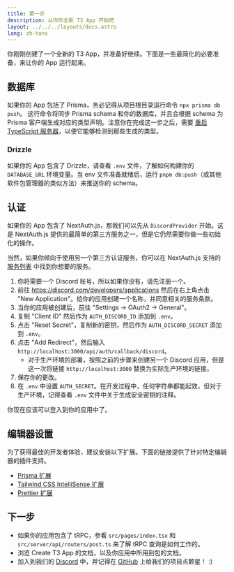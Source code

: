 ```yaml
---
title: 第一步
description: 从你的全新 T3 App 开始吧
layout: ../../../layouts/docs.astro
lang: zh-hans
---
```


你刚刚创建了一个全新的 T3 App，并准备好继续。下面是一些最简化的必要准备，来让你的 App 运行起来。

## 数据库

如果你的 App 包括了 Prisma，务必记得从项目根目录运行命令 `npx prisma db push`。 这行命令将同步 Prisma schema 和你的数据库，并且会根据 schema 为 Prisma 客户端生成对应的类型声明。注意你在完成这一步之后，需要 [重启 TypeScript 服务器](https://tinytip.co/tips/vscode-restart-ts/)，以便它能够检测到那些生成的类型。

### Drizzle

如果你的 App 包含了 Drizzle，请查看 `.env` 文件，了解如何构建你的 `DATABASE_URL` 环境变量。当 env 文件准备就绪后，运行 `pnpm db:push`（或其他软件包管理器的类似方法）来推送你的 schema。

## 认证

如果你的 App 包含了 NextAuth.js，那我们可以先从 `DiscordProvider` 开始。这是 NextAuth.js 提供的最简单的第三方服务之一，但是它仍然需要你做一些初始化的操作。

当然，如果你倾向于使用另一个第三方认证服务，你可以在 NextAuth.js 支持的 [服务列表](https://next-auth.js.org/providers/) 中找到你想要的服务。

1. 你将需要一个 Discord 账号，所以如果你没有，请先注册一个。
2. 前往 <https://discord.com/developers/applications> 然后在右上角点击 "New Application"。给你的应用创建一个名称，并同意相关的服务条款。
3. 当你的应用被创建后，前往 "Settings → OAuth2 → General"。
4. 复制 "Client ID" 然后作为 `AUTH_DISCORD_ID` 添加到 `.env`。
5. 点击 "Reset Secret"，复制新的密钥，然后作为 `AUTH_DISCORD_SECRET` 添加到 `.env`。
6. 点击 "Add Redirect"，然后输入 `http://localhost:3000/api/auth/callback/discord`。
   - 对于生产环境的部署，按照之前的步骤来创建另一个 Discord 应用，但是这一次将链接 `http://localhost:3000` 替换为实际生产环境的链接。
7. 保存你的更改。
8. 在 `.env` 中设置 `AUTH_SECRET`。在开发过程中，任何字符串都能起效，但对于生产环境，记得查看 `.env` 文件中关于生成安全密钥的注释。

你现在应该可以登入到你的应用中了。

## 编辑器设置

为了获得最佳的开发者体验，建议安装以下扩展。下面的链接提供了针对特定编辑器的插件支持。

- [Prisma 扩展](https://www.prisma.io/docs/guides/development-environment/editor-setup)
- [Tailwind CSS IntelliSense 扩展](https://tailwindcss.com/docs/editor-setup)
- [Prettier 扩展](https://prettier.io/docs/en/editors.html)

## 下一步

- 如果你的应用包含了 tRPC，参看 `src/pages/index.tsx` 和 `src/server/api/routers/post.ts` 来了解 tRPC 查询是如何工作的。
- 浏览 Create T3 App 的文档，以及你应用中所用到包的文档。
- 加入到我们的 [Discord](https://t3.gg/discord) 中，并记得在 [GitHub](https://github.com/t3-oss/create-t3-app) 上给我们的项目点颗星！ :)
